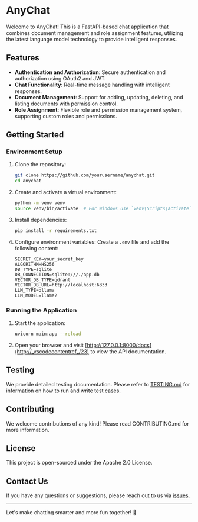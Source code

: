# AnyChat

Welcome to AnyChat! This is a FastAPI-based chat application that combines document management and role assignment features, utilizing the latest language model technology to provide intelligent responses.

## Features

- **Authentication and Authorization**: Secure authentication and authorization using OAuth2 and JWT.
- **Chat Functionality**: Real-time message handling with intelligent responses.
- **Document Management**: Support for adding, updating, deleting, and listing documents with permission control.
- **Role Assignment**: Flexible role and permission management system, supporting custom roles and permissions.

## Getting Started

### Environment Setup

1. Clone the repository:
    ```sh
    git clone https://github.com/yourusername/anychat.git
    cd anychat
    ```

2. Create and activate a virtual environment:
    ```sh
    python -m venv venv
    source venv/bin/activate  # For Windows use `venv\Scripts\activate`
    ```

3. Install dependencies:
    ```sh
    pip install -r requirements.txt
    ```

4. Configure environment variables:
    Create a `.env` file and add the following content:
    ```env
    SECRET_KEY=your_secret_key
    ALGORITHM=HS256
    DB_TYPE=sqlite
    DB_CONNECTION=sqlite:///./app.db
    VECTOR_DB_TYPE=qdrant
    VECTOR_DB_URL=http://localhost:6333
    LLM_TYPE=ollama
    LLM_MODEL=llama2
    ```

### Running the Application

1. Start the application:
    ```sh
    uvicorn main:app --reload
    ```

2. Open your browser and visit [http://127.0.0.1:8000/docs](http://_vscodecontentref_/23) to view the API documentation.

## Testing

We provide detailed testing documentation. Please refer to [TESTING.md](http://_vscodecontentref_/24) for information on how to run and write test cases.

## Contributing

We welcome contributions of any kind! Please read CONTRIBUTING.md for more information.

## License

This project is open-sourced under the Apache 2.0 License.

## Contact Us

If you have any questions or suggestions, please reach out to us via [issues](https://github.com/yourusername/anychat/issues).

---

Let's make chatting smarter and more fun together! 🚀